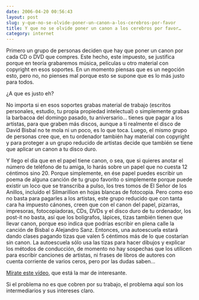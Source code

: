 ```yaml
---
date: 2006-04-20 00:56:43
layout: post
slug: y-que-no-se-olvide-poner-un-canon-a-los-cerebros-por-favor
title: Y que no se olvide poner un canon a los cerebros por favor…
category: internet
---
```


Primero un grupo de personas deciden que hay que poner un canon por cada CD o DVD que compres. Este hecho, este impuesto, se justifica porque en teoría grabaremos música, películas u otro material con copyright en esos soportes. En un momento piensas que es un negoción esto, pero no, no pienses mal porque esto se supone que es lo más justo para todos.





¿A que es justo eh?



No importa si en esos soportes grabas material de trabajo (escritos personales, estudio, tu propia propiedad intelectual) o simplemente grabas la barbacoa del domingo pasado, tu aniversario... tienes que pagar a los artistas, para que graben más discos, aunque a ti realmente el disco de David Bisbal no te mola ni un poco, es lo que toca. Luego, el mismo grupo de personas cree que, en tu ordenador también hay material con copyright y para proteger a un grupo reducido de artistas decide que también se tiene que aplicar un canon a tu disco duro.

Y llego el día que en el papel tiene canon, o sea, que si quieres anotar el número de teléfono de tu amiga, lo harás sobre un papel que no cuesta 12 céntimos sino 20. Porque simplemente, en ése papel puedes escribir un poema de alguna canción de tu grupo favorito o simplemente porque puede existir un loco que se transcriba a pulso, los tres tomos de El Señor de los Anillos, incluído el Silmarillion en hojas blancas de fotocopia. Pero como eso no basta para pagarles a los artistas, este grupo reducido que con tanta cara ha impuesto cánones, creen que con el canon del papel, pizarras, impresoras, fotocopiadoras, CDs, DVDs y el disco duro de tu ordenador, los post-it no basta, así que los bolígrafos, lápices, tizas también tienen que llevar canon, porque eso indica que podrías escribir en plena calle la canción de Bisbal o Alejandro Sanz. Entonces, una autoescuela estará dando clases pagando tizas que valen 5 céntimos más de lo que costarían sin canon. La autoescuela sólo usa las tizas para hacer dibujos y explicar los métodos de conducción, de momento no hay sospechas que los utilicen para escribir canciones de artistas, ni frases de libros de autores con cuenta corriente de varios ceros, pero por las dudas saben...

[Mírate este vídeo](http://video.google.com/videoplay?docid=2670688435047353592&q=SGAE&pl=true), que está la mar de interesante.





Si el problema no es que cobren por su trabajo, el problema aquí son los intermediarios y sus intereses claro.
